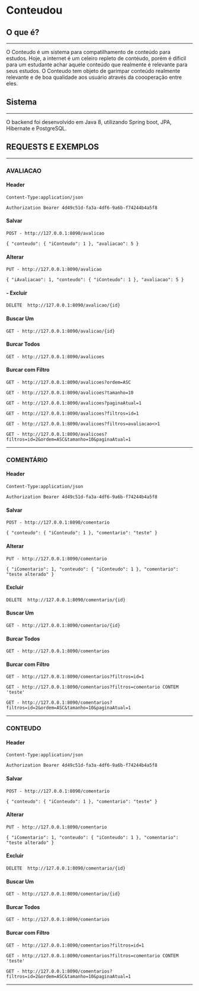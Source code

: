 # Conteudou

## O que é?
________________________

O Conteudo é um sistema para compatilhamento de conteúdo para estudos. Hoje, a internet é um celeiro repleto de contéudo, porém é díficil para um estudante achar aquele conteúdo que realmente é relevante para seus estudos. O Conteudo tem objeto de garimpar conteúdo realmente relevante e de boa qualidade aos usuário através da coooperação entre eles.


## Sistema
________________________

O backend foi desenvolvido em Java 8, utilizando Spring boot, JPA, Hibernate e PostgreSQL.


## REQUESTS E EXEMPLOS
________________________

### AVALIACAO

#### Header

    Content-Type:application/json

    Authorization Bearer 4d49c51d-fa3a-4df6-9a6b-f74244b4a5f8

#### Salvar
 
    POST - http://127.0.0.1:8090/avalicao
 
    { "conteudo": { "iConteudo": 1 }, "avaliacao": 5 }

#### Alterar

    PUT - http://127.0.0.1:8090/avalicao
    
    { "iAvaliacao": 1, "conteudo": { "iConteudo": 1 }, "avaliacao": 5 }

#### - Excluir

    DELETE  http://127.0.0.1:8090/avalicao/{id}

#### Buscar Um

    GET - http://127.0.0.1:8090/avalicao/{id}

#### Burcar Todos

    GET - http://127.0.0.1:8090/avalicoes

#### Burcar com Filtro

    GET - http://127.0.0.1:8090/avalicoes?ordem=ASC
    
    GET - http://127.0.0.1:8090/avalicoes?tamanho=10
    
    GET - http://127.0.0.1:8090/avalicoes?paginaAtual=1
    
    GET - http://127.0.0.1:8090/avalicoes?filtros=id=1
    
    GET - http://127.0.0.1:8090/avalicoes?filtros=avaliacao<>1
    
    GET - http://127.0.0.1:8090/avalicoes?filtros=id=2&ordem=ASC&tamanho=10&paginaAtual=1

__________________

### COMENTÁRIO

#### Header

    Content-Type:application/json
    
    Authorization Bearer 4d49c51d-fa3a-4df6-9a6b-f74244b4a5f8

#### Salvar
 
    POST - http://127.0.0.1:8090/comentario
     
    { "conteudo": { "iConteudo": 1 }, "comentario": "teste" }

#### Alterar

    PUT - http://127.0.0.1:8090/comentario
    
    { "iComentario": 1, "conteudo": { "iConteudo": 1 }, "comentario": "teste alterado" }

#### Excluir

    DELETE  http://127.0.0.1:8090/comentario/{id}

#### Buscar Um

    GET - http://127.0.0.1:8090/comentario/{id}

#### Burcar Todos

    GET - http://127.0.0.1:8090/comentarios

#### Burcar com Filtro

    GET - http://127.0.0.1:8090/comentarios?filtros=id=1
    
    GET - http://127.0.0.1:8090/comentarios?filtros=comentario CONTEM 'teste'
    
    GET - http://127.0.0.1:8090/comentarios?filtros=id=2&ordem=ASC&tamanho=10&paginaAtual=1

__________________

### CONTEUDO

#### Header

    Content-Type:application/json
    
    Authorization Bearer 4d49c51d-fa3a-4df6-9a6b-f74244b4a5f8

#### Salvar
 
    POST - http://127.0.0.1:8090/comentario
     
    { "conteudo": { "iConteudo": 1 }, "comentario": "teste" }

#### Alterar

    PUT - http://127.0.0.1:8090/comentario
    
    { "iComentario": 1, "conteudo": { "iConteudo": 1 }, "comentario": "teste alterado" }

#### Excluir

    DELETE  http://127.0.0.1:8090/comentario/{id}

#### Buscar Um

    GET - http://127.0.0.1:8090/comentario/{id}

#### Burcar Todos

    GET - http://127.0.0.1:8090/comentarios

#### Burcar com Filtro

    GET - http://127.0.0.1:8090/comentarios?filtros=id=1
    
    GET - http://127.0.0.1:8090/comentarios?filtros=comentario CONTEM 'teste'
    
    GET - http://127.0.0.1:8090/comentarios?filtros=id=2&ordem=ASC&tamanho=10&paginaAtual=1

__________________